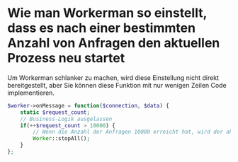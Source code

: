 # Wie man Workerman so einstellt, dass es nach einer bestimmten Anzahl von Anfragen den aktuellen Prozess neu startet
Um Workerman schlanker zu machen, wird diese Einstellung nicht direkt bereitgestellt, aber Sie können diese Funktion mit nur wenigen Zeilen Code implementieren.
```php
$worker->onMessage = function($connection, $data) {
    static $request_count;
    // Business-Logik ausgelassen
    if(++$request_count > 10000) {
        // Wenn die Anzahl der Anfragen 10000 erreicht hat, wird der aktuelle Prozess beendet, und der Hauptprozess startet automatisch einen neuen Prozess neu
        Worker::stopAll();
    }
};
```
